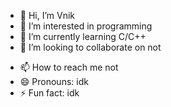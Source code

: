 - 👋 Hi, I’m Vnik
- 👀 I’m interested in programming
- 🌱 I’m currently learning C/C++
- 💞️ I’m looking to collaborate on not
<!--- Not --->
- 📫 How to reach me not
- 😄 Pronouns: idk
- ⚡ Fun fact: idk

<!---
ITlopa/ITlopa is a ✨ special ✨ repository because its `README.md` (this file) appears on your GitHub profile.
You can click the Preview link to take a look at your changes.
--->
